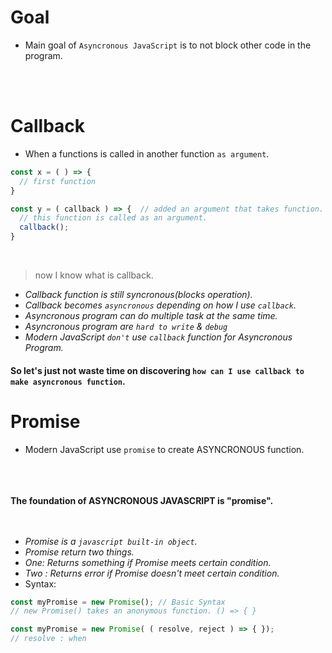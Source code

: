 


# Goal
* Main goal of `Asyncronous JavaScript` is to not block other code in the program.


<br>
<br>

# Callback
* When a functions is called in another function `as argument`.

```javascript
const x = ( ) => {
  // first function
}

const y = ( callback ) => {  // added an argument that takes function.
  // this function is called as an argument.
  callback();
}
```

<br>

> now I know what is callback.

* <i> Callback function is still syncronous(blocks operation). 
* Callback becomes `asyncronous` depending on how I use `callback`. 
* Asyncronous program can do multiple task at the same time. 
* Asyncronous program are `hard to write` & `debug`
* Modern JavaScript `don't` use `callback` function for Asyncronous Program. </i>

#### So let's just not waste time on discovering `how can I use callback to make asyncronous function`.

# Promise

* Modern JavaScript use `promise` to create ASYNCRONOUS function.

<br>
<br>
<br>

<b> 
The foundation of ASYNCRONOUS JAVASCRIPT is "promise".
</b>


<br>
<br>
<br>

* <i> Promise is a `javascript built-in object`.
* Promise return two things.
* One: Returns something if Promise meets certain condition.
* Two : Returns error if Promise doesn't meet certain condition. </i>
* Syntax: 
```javascript
const myPromise = new Promise(); // Basic Syntax
// new Promise() takes an anonymous function. () => { }

const myPromise = new Promise( ( resolve, reject ) => { });
// resolve : when 
```
